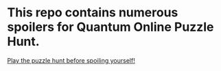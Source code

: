 # This repo contains numerous spoilers for Quantum Online Puzzle Hunt.

[Play the puzzle hunt before spoiling yourself!](https://hunts.timwi.de/qoph)